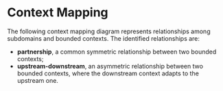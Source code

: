 # Context Mapping

The following context mapping diagram represents relationships among subdomains and bounded contexts. The identified relationships are:

* **partnership**, a common symmetric relationship between two bounded contexts;
* **upstream-downstream**, an asymmetric relationship between two bounded contexts, where the downstream context adapts to the upstream one.

<!--![Diagram Image Link](./context-mapping.puml)-->
